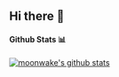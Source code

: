 <h2> Hi there 👋 </h2>

<!---
moonwake769/moonwake769 is a ✨ special ✨ repository because its `README.md` (this file) appears on your GitHub profile.
You can click the Preview link to take a look at your changes.
--->

#### Github Stats 📊

[![moonwake's github stats](https://github-readme-stats.vercel.app/api?username=moonwake769&show_icons=true&theme=github-dark)](https://github.com/moonwake769/github-readme-stats)

<!---
#### Top Languages Card 💻

[![Top Langs](https://github-readme-stats.vercel.app/api/top-langs/?username=moonwake769&theme=github-dark)](https://github.com/anuraghazra/github-readme-stats)
--->
